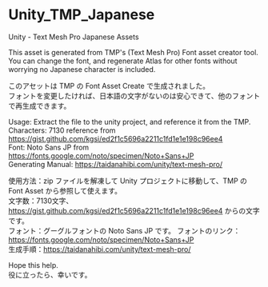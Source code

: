 # Unity_TMP_Japanese
Unity - Text Mesh Pro Japanese Assets  

This asset is generated from TMP's (Text Mesh Pro) Font asset creator tool.  
You can change the font, and regenerate Atlas for other fonts without worrying no Japanese character is included.

このアセットは TMP の Font Asset Create で生成されました。  
フォントを変更したければ、日本語の文字がないのは安心できて、他のフォントで再生成できます。

Usage: Extract the file to the unity project, and reference it from the TMP.  
Characters: 7130 reference from https://gist.github.com/kgsi/ed2f1c5696a2211c1fd1e1e198c96ee4  
Font: Noto Sans JP from https://fonts.google.com/noto/specimen/Noto+Sans+JP  
Generating Manual: https://taidanahibi.com/unity/text-mesh-pro/  

使用方法：zip ファイルを解凍して Unity プロジェクトに移動して、TMP の Font Asset から参照して使えます。  
文字数：7130文字、https://gist.github.com/kgsi/ed2f1c5696a2211c1fd1e1e198c96ee4 からの文字です。  
フォント：グーグルフォントの Noto Sans JP です。
フォントのリンク：https://fonts.google.com/noto/specimen/Noto+Sans+JP  
生成手順：https://taidanahibi.com/unity/text-mesh-pro/

Hope this help.  
役に立ったら、幸いです。
